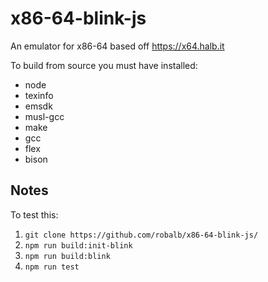 # x86-64-blink-js
An emulator for x86-64 based off https://x64.halb.it


To build from source you must have installed:

- node
- texinfo
- emsdk
- musl-gcc
- make
- gcc
- flex
- bison


## Notes

To test this:

1. `git clone https://github.com/robalb/x86-64-blink-js/`
1. `npm run build:init-blink`
1. `npm run build:blink`
1. `npm run test`


